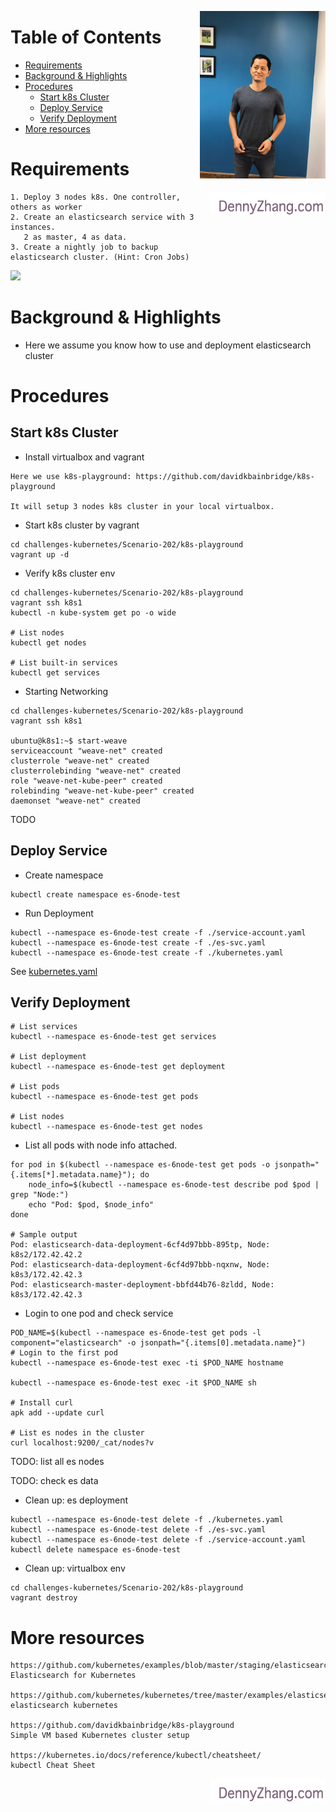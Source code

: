 <a href="https://www.dennyzhang.com"><img align="right" width="201" height="268" src="https://raw.githubusercontent.com/USDevOps/mywechat-slack-group/master/images/denny_201706.png"></a>

Table of Contents
=================

   * [Requirements](#requirements)
   * [Background &amp; Highlights](#background--highlights)
   * [Procedures](#procedures)
      * [Start k8s Cluster](#start-k8s-cluster)
      * [Deploy Service](#deploy-service)
      * [Verify Deployment](#verify-deployment)
   * [More resources](#more-resources)

# Requirements
<a href="https://www.dennyzhang.com"><img align="right" width="185" height="37" src="https://raw.githubusercontent.com/USDevOps/mywechat-slack-group/master/images/dns_small.png"></a>

```
1. Deploy 3 nodes k8s. One controller, others as worker
2. Create an elasticsearch service with 3 instances.
   2 as master, 4 as data.
3. Create a nightly job to backup elasticsearch cluster. (Hint: Cron Jobs)
```
<a href="https://www.dennyzhang.com"><img src="https://raw.githubusercontent.com/DennyZhang/challenges-kubernetes/master/images/k8s_concept3.png"/> </a>

# Background & Highlights

- Here we assume you know how to use and deployment elasticsearch cluster

# Procedures

## Start k8s Cluster
- Install virtualbox and vagrant

```
Here we use k8s-playground: https://github.com/davidkbainbridge/k8s-playground

It will setup 3 nodes k8s cluster in your local virtualbox.
```

- Start k8s cluster by vagrant
```
cd challenges-kubernetes/Scenario-202/k8s-playground
vagrant up -d
```

- Verify k8s cluster env
```
cd challenges-kubernetes/Scenario-202/k8s-playground
vagrant ssh k8s1
kubectl -n kube-system get po -o wide

# List nodes
kubectl get nodes

# List built-in services
kubectl get services
```

- Starting Networking
```
cd challenges-kubernetes/Scenario-202/k8s-playground
vagrant ssh k8s1

ubuntu@k8s1:~$ start-weave
serviceaccount "weave-net" created
clusterrole "weave-net" created
clusterrolebinding "weave-net" created
role "weave-net-kube-peer" created
rolebinding "weave-net-kube-peer" created
daemonset "weave-net" created
```

TODO

## Deploy Service

- Create namespace
```
kubectl create namespace es-6node-test
```

- Run Deployment
```
kubectl --namespace es-6node-test create -f ./service-account.yaml
kubectl --namespace es-6node-test create -f ./es-svc.yaml
kubectl --namespace es-6node-test create -f ./kubernetes.yaml
```
See [kubernetes.yaml](kubernetes.yaml)

## Verify Deployment
```
# List services
kubectl --namespace es-6node-test get services

# List deployment
kubectl --namespace es-6node-test get deployment

# List pods
kubectl --namespace es-6node-test get pods

# List nodes
kubectl --namespace es-6node-test get nodes
```

- List all pods with node info attached.
```
for pod in $(kubectl --namespace es-6node-test get pods -o jsonpath="{.items[*].metadata.name}"); do
    node_info=$(kubectl --namespace es-6node-test describe pod $pod | grep "Node:")
    echo "Pod: $pod, $node_info"
done

# Sample output
Pod: elasticsearch-data-deployment-6cf4d97bbb-895tp, Node:           k8s2/172.42.42.2
Pod: elasticsearch-data-deployment-6cf4d97bbb-nqxnw, Node:           k8s3/172.42.42.3
Pod: elasticsearch-master-deployment-bbfd44b76-8zldd, Node:           k8s3/172.42.42.3
```

- Login to one pod and check service
```
POD_NAME=$(kubectl --namespace es-6node-test get pods -l component="elasticsearch" -o jsonpath="{.items[0].metadata.name}")
# Login to the first pod
kubectl --namespace es-6node-test exec -ti $POD_NAME hostname

kubectl --namespace es-6node-test exec -it $POD_NAME sh

# Install curl
apk add --update curl

# List es nodes in the cluster
curl localhost:9200/_cat/nodes?v
```

TODO: list all es nodes

TODO: check es data

- Clean up: es deployment
```
kubectl --namespace es-6node-test delete -f ./kubernetes.yaml
kubectl --namespace es-6node-test delete -f ./es-svc.yaml
kubectl --namespace es-6node-test delete -f ./service-account.yaml
kubectl delete namespace es-6node-test
```

- Clean up: virtualbox env
```
cd challenges-kubernetes/Scenario-202/k8s-playground
vagrant destroy
```

# More resources

```
https://github.com/kubernetes/examples/blob/master/staging/elasticsearch/README.md
Elasticsearch for Kubernetes

https://github.com/kubernetes/kubernetes/tree/master/examples/elasticsearch
elasticsearch kubernetes

https://github.com/davidkbainbridge/k8s-playground
Simple VM based Kubernetes cluster setup

https://kubernetes.io/docs/reference/kubectl/cheatsheet/
kubectl Cheat Sheet
```
<a href="https://www.dennyzhang.com"><img align="right" width="185" height="37" src="https://raw.githubusercontent.com/USDevOps/mywechat-slack-group/master/images/dns_small.png"></a>
